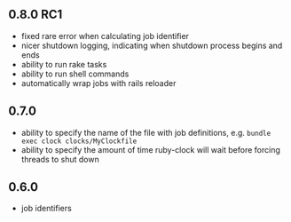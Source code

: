 ## 0.8.0 RC1

* fixed rare error when calculating job identifier
* nicer shutdown logging, indicating when shutdown process begins and ends
* ability to run rake tasks
* ability to run shell commands
* automatically wrap jobs with rails reloader

## 0.7.0

* ability to specify the name of the file with job definitions, e.g. `bundle exec clock clocks/MyClockfile`
* ability to specify the amount of time ruby-clock will wait before forcing threads to shut down

## 0.6.0

* job identifiers

